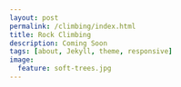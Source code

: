 ```yaml
---
layout: post
permalink: /climbing/index.html
title: Rock Climbing
description: Coming Soon
tags: [about, Jekyll, theme, responsive]
image:
  feature: soft-trees.jpg
---
```

